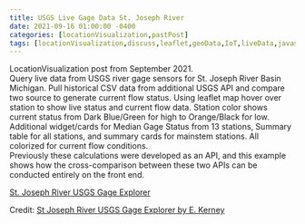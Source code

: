 ```yaml
---
title: USGS Live Gage Data St. Joseph River 
date: 2021-09-16 01:00:00 -0400
categories: [locationVisualization,pastPost]
tags: [locationVisualization,discuss,leaflet,geoData,IoT,liveData,javascript,dataViz,observableHQ,widget,GeoJSON,API]
---
```

LocationVisualization post from September 2021.   
Query live data from USGS river gage sensors for St. Joseph River Basin Michigan.  Pull historical CSV data from additional USGS API and compare two source to generate current flow status.  Using leaflet map hover over station to show live status and current flow data.  Station color shows current status from Dark Blue/Green for high to Orange/Black for low.  Additional widget/cards for Median Gage Status from 13 stations, Summary table for all stations, and summary cards for mainstem stations.  All colorized for current flow conditions.   
Previously these calculations were developed as an API, and this example shows how the cross-comparison between these two APIs can be conducted entirely on the front end.    

    
[St. Joseph River USGS Gage Explorer](https://observablehq.com/@location-artistry/fork-of-st-joseph-river-usgs-gage-explorer)

<div id="observablehq-5c1daaa3"></div>
<p>Credit: <a href="https://observablehq.com/@location-artistry/fork-of-st-joseph-river-usgs-gage-explorer">St Joseph River USGS Gage Explorer by E. Kerney</a></p>

<script type="module">
import {Runtime, Inspector} from "https://cdn.jsdelivr.net/npm/@observablehq/runtime@4/dist/runtime.js";
import define from "https://api.observablehq.com/@location-artistry/fork-of-st-joseph-river-usgs-gage-explorer.js?v=3";
new Runtime().module(define, Inspector.into("#observablehq-5c1daaa3"));
</script>